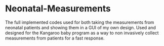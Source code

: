 # Neonatal-Measurements
The full implemented codes used for both taking the measurements from neonatal patients and showing them in a GUI of my own design. Used and designed for the Kangaroo baby program as a way to non invasively collect measurements from patients for a fast response.
